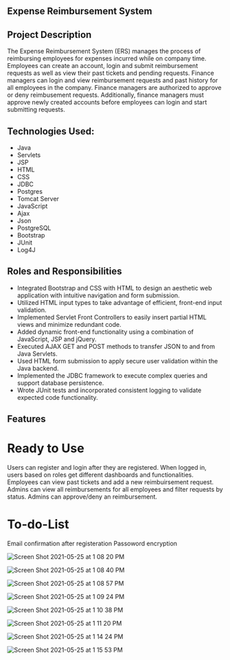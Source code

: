 ## Expense Reimbursement System

## Project Description

The Expense Reimbursement System (ERS) manages the process of reimbursing employees for expenses incurred while on company time. Employees can create an account, login and submit reimbursement requests as well as view their past tickets and pending requests. Finance managers can login and view reimbursement requests and past history for all employees in the company. Finance managers are authorized to approve or deny reimbusement requests. Additionally, finance managers must approve newly created accounts before employees can login and start submitting requests.

## Technologies Used:
 
- Java
- Servlets
- JSP
- HTML
- CSS
- JDBC
- Postgres
- Tomcat Server
- JavaScript
- Ajax
- Json
- PostgreSQL
- Bootstrap
- JUnit
- Log4J

## Roles and Responsibilities

- Integrated Bootstrap and CSS with HTML to design an aesthetic web application with intuitive navigation and form submission.
- Utilized HTML input types to take advantage of efficient, front-end input validation.
- Implemented Servlet Front Controllers to easily insert partial HTML views and minimize redundant code.
- Added dynamic front-end functionality using a combination of JavaScript, JSP and jQuery.
- Executed AJAX GET and POST methods to transfer JSON to and from Java Servlets.
- Used HTML form submission to apply secure user validation within the Java backend.
- Implemented the JDBC framework to execute complex queries and support database persistence.
- Wrote JUnit tests and incorporated consistent logging to validate expected code functionality.

## Features

# Ready to Use

Users can register and login after they are registered.
When logged in, users based on roles get different dashboards and functionalities.
Employees can view past tickets and add a new reimbuirsement request.
Admins can view all reimbursements for all employees and filter requests by status.
Admins can approve/deny an reimbursement.

# To-do-List

Email confirmation after registeration
Passoword encryption

![Screen Shot 2021-05-25 at 1 08 20 PM](https://user-images.githubusercontent.com/54957332/119540739-c59ce700-bd5b-11eb-929b-1f413d6bc94b.png)

![Screen Shot 2021-05-25 at 1 08 40 PM](https://user-images.githubusercontent.com/54957332/119540773-cfbee580-bd5b-11eb-8107-c5d6b740b04b.png)

![Screen Shot 2021-05-25 at 1 08 57 PM](https://user-images.githubusercontent.com/54957332/119540787-d2b9d600-bd5b-11eb-9029-86fd6bbc0cc0.png)

![Screen Shot 2021-05-25 at 1 09 24 PM](https://user-images.githubusercontent.com/54957332/119540803-d8afb700-bd5b-11eb-9f88-d9f8987307bb.png)

![Screen Shot 2021-05-25 at 1 10 38 PM](https://user-images.githubusercontent.com/54957332/119540822-de0d0180-bd5b-11eb-8c3a-2dc96adff699.png)

![Screen Shot 2021-05-25 at 1 11 20 PM](https://user-images.githubusercontent.com/54957332/119540834-e2391f00-bd5b-11eb-95ea-270159664927.png)

![Screen Shot 2021-05-25 at 1 14 24 PM](https://user-images.githubusercontent.com/54957332/119540861-e9f8c380-bd5b-11eb-9c02-bbe0cdf410e6.png)

![Screen Shot 2021-05-25 at 1 15 53 PM](https://user-images.githubusercontent.com/54957332/119540881-eebd7780-bd5b-11eb-9f8f-89712403ebfc.png)














